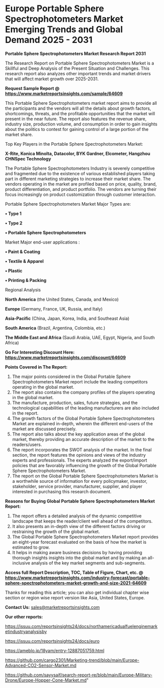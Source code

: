 # Europe Portable Sphere Spectrophotometers Market Emerging Trends and Global Demand 2025 - 2031

<strong>Portable Sphere Spectrophotometers Market Research Report 2031</strong>

The Research Report on Portable Sphere Spectrophotometers Market is a Skillful and Deep Analysis of the Present Situation and Challenges. This research report also analyzes other important trends and market drivers that will affect market growth over 2025-2031.

<strong>Request Sample Report @ <a href=https://www.marketreportsinsights.com/sample/64609>https://www.marketreportsinsights.com/sample/64609</a></strong>

This Portable Sphere Spectrophotometers market report aims to provide all the participants and the vendors will all the details about growth factors, shortcomings, threats, and the profitable opportunities that the market will present in the near future. The report also features the revenue share, industry size, production volume, and consumption in order to gain insights about the politics to contest for gaining control of a large portion of the market share.

Top Key Players in the Portable Sphere Spectrophotometers Market:

<strong>X-Rite, Konica Minolta, Datacolor, BYK Gardner, Elcometer, Hangzhou CHNSpec Technology</strong>

The Portable Sphere Spectrophotometers Industry is severely competitive and fragmented due to the existence of various established players taking part in different marketing strategies to increase their market share. The vendors operating in the market are profiled based on price, quality, brand, product differentiation, and product portfolio. The vendors are turning their focus increasingly on product customization through customer interaction.

Portable Sphere Spectrophotometers Market Major Types are:

<strong>• Type 1

• Type 2

• Portable Sphere Spectrophotometers</strong>

Market Major end-user applications :

<strong>• Paint & Coating

• Textile & Apparel

• Plastic

• Printing & Packing</strong>

Regional Analysis

</u><strong><b>North America</b></strong> (the United States, Canada, and Mexico)

<strong><b>Europe </b></strong>(Germany, France, UK, Russia, and Italy)

<strong><b>Asia-Pacific</b></strong> (China, Japan, Korea, India, and Southeast Asia)

<strong><b>South America</b></strong> (Brazil, Argentina, Colombia, etc.)

<strong><b>The Middle East and Africa</b></strong> (Saudi Arabia, UAE, Egypt, Nigeria, and South Africa)

<strong>Go For Interesting Discount Here: <a href=https://www.marketreportsinsights.com/discount/64609>https://www.marketreportsinsights.com/discount/64609</a></strong>

<strong>Points Covered in The Report:</strong>
<ol>
  <li>The major points considered in the Global Portable Sphere Spectrophotometers Market report include the leading competitors operating in the global market.</li>
  <li>The report also contains the company profiles of the players operating in the global market.</li>
  <li>The manufacture, production, sales, future strategies, and the technological capabilities of the leading manufacturers are also included in the report.</li>
  <li>The growth factors of the Global Portable Sphere Spectrophotometers Market are explained in-depth, wherein the different end-users of the market are discussed precisely.</li>
  <li>The report also talks about the key application areas of the global market, thereby providing an accurate description of the market to the readers/users.</li>
  <li>The report incorporates the SWOT analysis of the market. In the final section, the report features the opinions and views of the industry experts and professionals. The experts analyzed the export/import policies that are favorably influencing the growth of the Global Portable Sphere Spectrophotometers Market.</li>
  <li>The report on the Global Portable Sphere Spectrophotometers Market is a worthwhile source of information for every policymaker, investor, stakeholder, service provider, manufacturer, supplier, and player interested in purchasing this research document.</li>
</ol>
<strong>Reasons for Buying Global Portable Sphere Spectrophotometers Market Report:</strong>

<ol>
  <li>The report offers a detailed analysis of the dynamic competitive landscape that keeps the reader/client well ahead of the competitors.</li>
  <li>It also presents an in-depth view of the different factors driving or restraining the growth of the global market.</li>
  <li>The Global Portable Sphere Spectrophotometers Market report provides an eight-year forecast evaluated on the basis of how the market is estimated to grow.</li>
  <li>It helps in making aware business decisions by having providing thorough insights insights into the global market and by making an all-inclusive analysis of the key market segments and sub-segments.</li>
</ol>
<strong>Access full Report Description, TOC, Table of Figure, Chart, etc. @ <a href=https://www.marketreportsinsights.com/industry-forecast/portable-sphere-spectrophotometers-market-growth-and-size-2021-64609>https://www.marketreportsinsights.com/industry-forecast/portable-sphere-spectrophotometers-market-growth-and-size-2021-64609</a></strong>


Thanks for reading this article; you can also get individual chapter wise section or region wise report version like Asia, United States, Europe.

<strong>Contact Us:</strong>
sales@marketreportsinsights.com

<strong>Our other reports:</strong>

<a href=https://issuu.com/reportsinsights24/docs/northamericadualfuelenginemarketindustryanalysisby>https://issuu.com/reportsinsights24/docs/northamericadualfuelenginemarketindustryanalysisby</a>

<a href=https://issuu.com/reportsinsights24/docs/euro>https://issuu.com/reportsinsights24/docs/euro</a>

<a href=https://ameblo.jp/18yam/entry-12887051759.html>https://ameblo.jp/18yam/entry-12887051759.html</a>

<a href=https://github.com/cargo2301/Marketing-trend/blob/main/Europe-Advanced-CO2-Sensor-Market.md>https://github.com/cargo2301/Marketing-trend/blob/main/Europe-Advanced-CO2-Sensor-Market.md</a>

<a href=https://github.com/sayysaif/search-report-re/blob/main/Europe-Military-Drone/Europe-Hopper-Cone-Market.md>https://github.com/sayysaif/search-report-re/blob/main/Europe-Military-Drone/Europe-Hopper-Cone-Market.md</a>"
